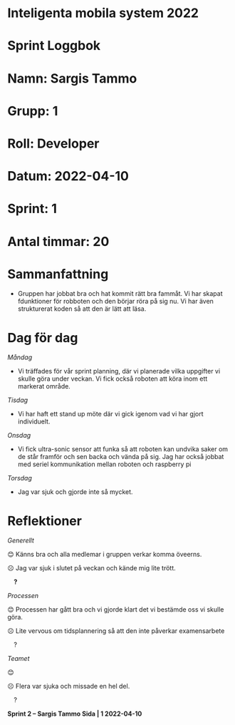 #
# **Inteligenta mobila system 2022**
#
#
#
# **Sprint Loggbok**
# **Namn:	Sargis Tammo**
# **Grupp:	1**
# **Roll:	Developer**
# **Datum:	2022-04-10**
# **Sprint: 	1**
# **Antal timmar: 20**
# **Sammanfattning**
- Gruppen har jobbat bra och hat kommit rätt bra fammåt. Vi har skapat fdunktioner för robboten och den börjar röra på sig nu. Vi har även strukturerat koden så att den är lätt att läsa.

# **Dag för dag**
*Måndag*

- Vi träffades för vår sprint planning, där vi planerade vilka uppgifter vi skulle göra under veckan. Vi fick också roboten att köra inom ett markerat område.

*Tisdag*

- Vi har haft ett stand up möte där vi gick igenom vad vi har gjort individuelt.

*Onsdag*

- Vi fick ultra-sonic sensor att funka så att roboten kan undvika saker om de står framför och sen backa och vända på sig. Jag har också jobbat med seriel kommunikation mellan roboten och raspberry pi

*Torsdag*

- Jag var sjuk och gjorde inte så mycket.

# **Reflektioner** 
*Generellt*

😊	Känns bra och alla medlemar i gruppen verkar komma öveerns.

☹	Jag var sjuk i slutet på veckan och kände mig lite trött.

`  `**?**  	

*Processen*

😊	Processen har gått bra och vi gjorde klart det vi bestämde oss vi skulle göra.

☹	Lite vervous om tidsplannering så att den inte påverkar examensarbete

`  `?	

*Teamet*

😊	

☹	Flera var sjuka och missade en hel del.

`  `?	

**Sprint 2 – Sargis Tammo	Sida | 1	2022-04-10**
